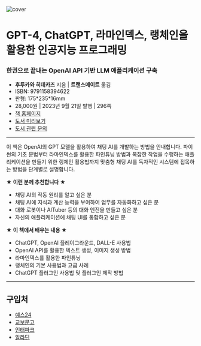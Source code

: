 ![cover](cover.jpg)

# GPT-4, ChatGPT, 라마인덱스, 랭체인을 활용한 인공지능 프로그래밍
### 한권으로 끝내는 OpenAI API 기반 LLM 애플리케이션 구축

- **후루카와 히데카즈** 지음 | **트랜스메이트** 옮김
- ISBN: 9791158394622
- 판형: 175\*235\*16mm
- 28,000원 | 2023년 9월 21일 발행 | 296쪽
- [책 홈페이지](https://wikibook.co.kr/openai-llm/)
- [도서 미리보기](https://www.yes24.com/Product/Viewer/Preview/122533123)
- [도서 관련 문의](https://wikibook.co.kr/support/contact/)

---

이 책은 OpenAI의 GPT 모델을 활용하여 채팅 AI를 개발하는 방법을 안내합니다. 파이썬의 기초 문법부터 라마인덱스를 활용한 파인튜닝 방법과 복잡한 작업을 수행하는 애플리케이션을 만들기 위한 랭체인 활용법까지 맞춤형 채팅 AI를 독자적인 시스템에 접목하는 방법을 단계별로 설명합니다.
 
**★ 이런 분께 추천합니다 ★**

- 채팅 AI의 작동 원리를 알고 싶은 분
- 채팅 AI에 지식과 계산 능력을 부여하여 업무를 자동화하고 싶은 분
- 대화 로봇이나 AITuber 등의 대화 엔진을 만들고 싶은 분
- 자신의 애플리케이션에 채팅 UI를 통합하고 싶은 분
 
**★ 이 책에서 배우는 내용 ★**

- ChatGPT, OpenAI 플레이그라운드, DALL-E 사용법
- OpenAI API를 활용한 텍스트 생성, 이미지 생성 방법
- 라마인덱스를 활용한 파인튜닝
- 랭체인의 기본 사용법과 고급 사례
- ChatGPT 플러그인 사용법 및 플러그인 제작 방법

---
 
 ## 구입처
 
 - [예스24](http://www.yes24.com/Product/Goods/122533123)
 - [교보문고](https://product.kyobobook.co.kr/detail/S000209182535)
 - [인터파크](http://book.interpark.com/product/BookDisplay.do?_method=detail&sc.prdNo=356801268)
 - [알라딘](https://www.aladin.co.kr/shop/wproduct.aspx?ItemId=324901870)
